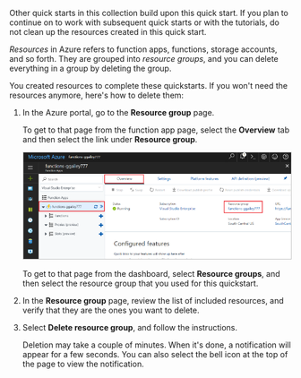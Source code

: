 Other quick starts in this collection build upon this quick start. If you plan to continue on to work with subsequent quick starts or with the tutorials, do not clean up the resources created in this quick start.

*Resources* in Azure refers to function apps, functions, storage accounts, and so forth. They are grouped into *resource groups*, and you can delete everything in a group by deleting the group.

You created resources to complete these quickstarts. If you won't need the resources anymore, here's how to delete them:

1. In the Azure portal, go to the **Resource group** page. 

   To get to that page from the function app page, select the **Overview** tab and then select the link under **Resource group**.

   ![Select the resource group to delete from the function app page.](./media/functions-quickstart-cleanup/functions-app-delete-resource-group.png)

   To get to that page from the dashboard, select **Resource groups**, and then select the resource group that you used for this quickstart.

1. In the **Resource group** page, review the list of included resources, and verify that they are the ones you want to delete.
 
3. Select **Delete resource group**, and follow the instructions.

   Deletion may take a couple of minutes. When it's done, a notification will appear for a few seconds. You can also select the bell icon at the top of the page to view the notification.
